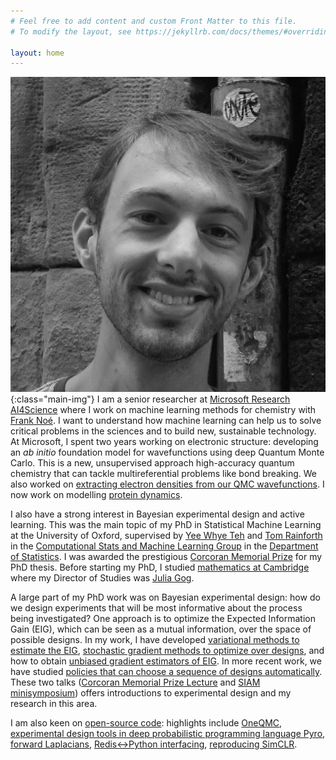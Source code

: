 ```yaml
---
# Feel free to add content and custom Front Matter to this file.
# To modify the layout, see https://jekyllrb.com/docs/themes/#overriding-theme-defaults

layout: home
---
```


![My helpful screenshot](/assets/adamfoster.jpg){:class="main-img"}
I am a senior researcher at [Microsoft Research AI4Science](https://www.microsoft.com/en-us/research/lab/microsoft-research-ai4science/) where I work on machine learning methods for chemistry with [Frank Noé](https://www.microsoft.com/en-us/research/people/franknoe). 
I want to understand how machine learning can help us to solve critical problems in the sciences and to build new, sustainable technology.
At Microsoft, I spent two years working on electronic structure: developing an *ab initio* foundation model for wavefunctions using deep Quantum Monte Carlo.
This is a new, unsupervised approach high-accuracy quantum chemistry that can tackle multireferential problems like bond breaking.
We also worked on [extracting electron densities from our QMC wavefunctions](https://arxiv.org/abs/2409.01306).
I now work on modelling [protein dynamics](https://github.com/microsoft/bioemu).

I also have a strong interest in Bayesian experimental design and active learning.
This was the main topic of my PhD in Statistical Machine Learning at the University of Oxford, supervised by [Yee Whye Teh](https://www.stats.ox.ac.uk/~teh/index.html) and [Tom Rainforth](https://www.robots.ox.ac.uk/~twgr/) in the [Computational Stats and Machine Learning Group](http://csml.stats.ox.ac.uk/) in the [Department of Statistics](https://www.stats.ox.ac.uk/).
I was awarded the prestigious [Corcoran Memorial Prize](https://www.stats.ox.ac.uk/events/2022-corcoran-memorial-prize-lecture) for my PhD thesis.
Before starting my PhD, I studied [mathematics at Cambridge](https://www.maths.cam.ac.uk/) where my Director of Studies was [Julia Gog](http://www.damtp.cam.ac.uk/person/jrg20). 


A large part of my PhD work was on Bayesian experimental design: how do we design experiments that will be most informative about the process being investigated?
One approach is to optimize the Expected Information Gain (EIG), which can be seen as a mutual information, over the space of possible designs.
In my work, I have developed [variational methods to estimate the EIG](https://arxiv.org/abs/1903.05480), [stochastic gradient methods to optimize over designs](https://arxiv.org/abs/1911.00294), and how to obtain [unbiased gradient estimators of EIG](https://arxiv.org/abs/2005.08414). 
In more recent work, we have studied [policies that can choose a sequence of designs automatically](https://arxiv.org/abs/2103.02438).
These two talks ([Corcoran Memorial Prize Lecture](https://www.stats.ox.ac.uk/events/2022-corcoran-memorial-prize-lecture) and [SIAM minisymposium](https://www.youtube.com/watch?v=zgHE5phpytw)) offers introductions to experimental design and my research in this area.

I am also keen on [open-source code](https://github.com/ae-foster): highlights include [OneQMC](https://github.com/microsoft/oneqmc), [experimental design tools in deep probabilistic programming language Pyro](https://docs.pyro.ai/en/stable/contrib.oed.html), [forward Laplacians](https://github.com/microsoft/folx), [Redis<->Python interfacing](https://github.com/ae-foster/rdbgenerate), [reproducing SimCLR](https://github.com/ae-foster/pytorch-simclr).

<!-- To use Bayesian experimental design in practice, we have developed [a range of tools in deep probabilistic programming language Pyro](https://docs.pyro.ai/en/stable/contrib.oed.html): our aim is to allow automatic experimental design for any Pyro model. -->

<!-- Since EIG is a mutual information, I am also interested in the intersection between information theory and machine learning.
This led me to study contrastive representation learning and [the role of invariance in these methods](https://arxiv.org/abs/2010.09515), as well as [reproducing SimCLR in PyTorch](https://github.com/ae-foster/pytorch-simclr). -->

[comment]: <> (Within the OxCSML group, I have been fortunate enough to be introduced to a wide range of new ideas in machine learning. We run a reading group on the role of symmetry and equivariance in deep learning. We have also read the latest research in reinforcement learning, deep generative models and metalearning, among other topics.)

[comment]: <> (I am currently searching for jobs!)

[comment]: <> (I am on the look out for opportunities to use machine learning, make a contribution, learn, create, and share what I already know.)

[comment]: <> (Having spent some time working on Bayesian Experimental Design, I know there are a number of exciting directions that research in the field could go&mdash;natural language and language models, the connection to reinforcement learning, implicit models, and improving our theoretical understanding&mdash;as well as potential applications in science, education, politics and biotech to name a few. )

[comment]: <> (I am also keen to use deep learning and probabilistic modelling more broadly to tackle interesting problems. )
